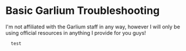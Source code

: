 # Basic Garlium Troubleshooting

I'm not affiliated with the Garlium staff in any way, however I will only be using official resources in anything I provide for you guys!

```markdown
  test
